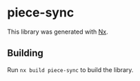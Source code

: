 # piece-sync

This library was generated with [Nx](https://nx.dev).

## Building

Run `nx build piece-sync` to build the library.
